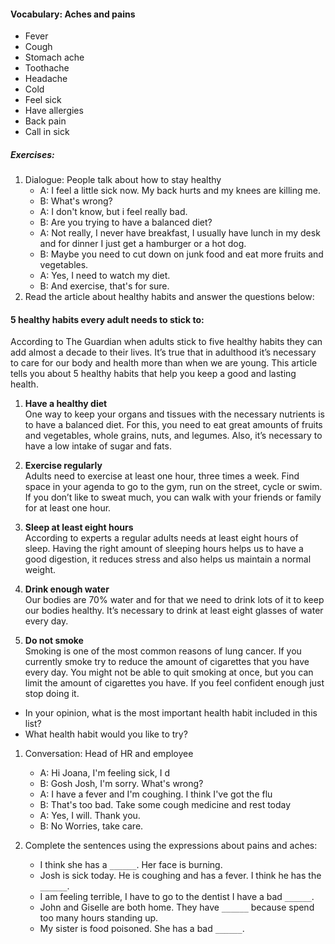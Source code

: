 #### Vocabulary: Aches and pains
- Fever
- Cough
- Stomach ache
- Toothache
- Headache
- Cold
- Feel sick
- Have allergies
- Back pain
- Call in sick

##### Exercises:
1. Dialogue: People talk about how to stay healthy
   - A: I feel a little sick now. My back hurts and my knees are killing me.
   - B: What's wrong?
   - A: I don't know, but i feel really bad.
   - B: Are you trying to have a balanced diet?
   - A: Not really, I never have breakfast, I usually have lunch in my desk
        and for dinner I just get a hamburger or a hot dog.
   - B: Maybe you need to cut down on junk food and eat more fruits and vegetables.
   - A: Yes, I need to watch my diet.
   - B: And exercise, that's for sure.
1. Read the article about healthy habits and answer the questions below:

  #### 5 healthy habits every adult needs to stick to:

  According to The Guardian when adults stick to five healthy habits they can add almost a decade to their lives. It’s true that in adulthood it’s necessary to care for our body and health more than when we are young. This article tells you about 5 healthy   habits that help you keep a good and lasting health.

  1. **Have a healthy diet**  
  One way to keep your organs and tissues with the necessary nutrients is to have a balanced diet. For this, you need to eat great amounts of fruits and vegetables, whole grains, nuts, and legumes. Also, it’s necessary to have a low intake of sugar and   fats.

  1. **Exercise regularly**  
  Adults need to exercise at least one hour, three times a week. Find space in your agenda to go to the gym, run on the street,   cycle or swim. If you don’t like to sweat much, you can walk with your friends or family for at least one hour.

  1. **Sleep at least eight hours**  
  According to experts a regular adults needs at least eight hours of sleep. Having the right amount of sleeping hours helps us   to have a good digestion, it reduces stress and also helps us maintain a normal weight.

  1. **Drink enough water**  
  Our bodies are 70% water and for that we need to drink lots of it to keep our bodies healthy. It’s necessary to drink at least   eight glasses of water every day.

  1. **Do not smoke**  
  Smoking is one of the most common reasons of lung cancer. If you currently smoke try to reduce the amount of cigarettes that you have every day. You might not be able to quit smoking at once, but you can limit the amount of cigarettes you have. If you   feel confident enough just stop doing it.

  - In your opinion, what is the most important health habit included in this list?
  - What health habit would you like to try?

1. Conversation: Head of HR and employee
   - A: Hi Joana, I'm feeling sick, I d
   - B: Gosh Josh, I'm sorry. What's wrong?
   - A: I have a fever and I'm coughing. I think I've got the flu
   - B: That's too bad. Take some cough medicine and rest today
   - A: Yes, I will. Thank you.
   - B: No Worries, take care.

1. Complete the sentences using the expressions about pains and aches:
   - I think she has a `______`. Her face is burning.
   - Josh is sick today. He is coughing and has a fever. I think he has the `______`.
   - I am feeling terrible, I have to go to the dentist I have a bad `______`.
   - John and Giselle are both home. They have `______` because spend too many hours standing up.
   - My sister is food poisoned. She has a bad `______`.
